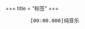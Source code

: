 +++
title = "标签"
+++

<link rel="stylesheet" href="../../css/APlayer.min.css">
<div id="aplayer">
	<pre class="aplayer-lrc-content">
        [00:00.000]纯音乐
    </pre>
</div>
<script src="../../js/APlayer.min.js"></script>

<script>
const ap = new APlayer({
    container: document.getElementById('aplayer'),
	fixed: false,
	mini: false,
	autoplay: false,
	theme: '#b7daff',
	loop: 'all',
	order: 'list',
	preload: 'auto',
	volume: 0.8,
    audio: [{
		name: 'The Voice in My Heart',
		artist: 'Evan Call',
        //url: '../../music/The Voice in My Heart-Evan Call.mp3',
		//cover: '../../music/The Voice in My Heart-Evan Call.jpg',
		url: 'http://pop5orv74.bkt.clouddn.com/music/The%20Voice%20in%20My%20Heart-Evan%20Call.mp3',
		cover: 'https://dev.tencent.com/u/YXL-76/p/academic-kickstart/git/raw/master/static/music/The%20Voice%20in%20My%20Heart-Evan%20Call.jpg',
		mutex: true,
		listFolded: true,
    }],
	lrcType: 2,
});
</script>

